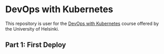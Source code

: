 # DevOps with Kubernetes
This repository is user for the [DevOps with Kubernetes](https://devopswithkubernetes.com/) course offered by the University of Helsinki.

## Part 1: First Deploy